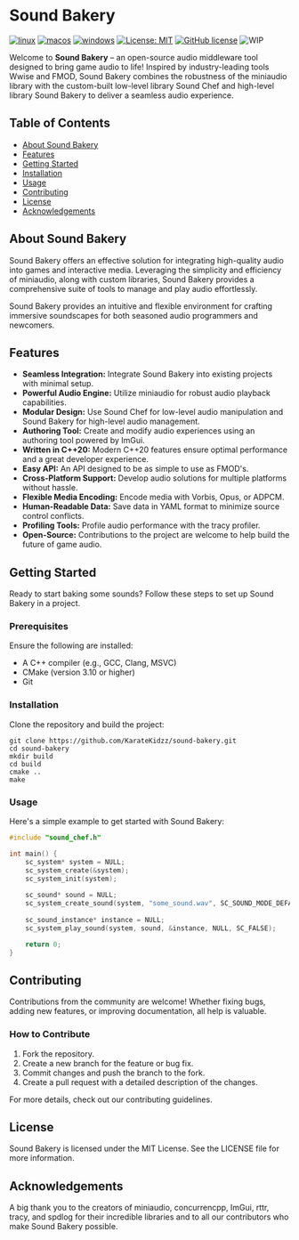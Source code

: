 # Sound Bakery

[![linux](https://github.com/KarateKidzz/sound-bakery/actions/workflows/linux.yaml/badge.svg?branch=dev)](https://github.com/KarateKidzz/sound-bakery/actions/workflows/linux.yaml)
[![macos](https://github.com/KarateKidzz/sound-bakery/actions/workflows/macos.yaml/badge.svg?branch=dev)](https://github.com/KarateKidzz/sound-bakery/actions/workflows/macos.yaml)
[![windows](https://github.com/KarateKidzz/sound-bakery/actions/workflows/windows.yaml/badge.svg?branch=dev)](https://github.com/KarateKidzz/sound-bakery/actions/workflows/windows.yaml)
[![License: MIT](https://img.shields.io/badge/License-MIT-blue.svg)](https://opensource.org/licenses/MIT)
[![GitHub license](https://img.shields.io/badge/C%2B%2B-20-blue)](https://en.cppreference.com/w/cpp/compiler_support#cpp20)
![WIP](https://img.shields.io/badge/Status-WIP-yellow)

Welcome to **Sound Bakery** – an open-source audio middleware tool designed to bring game audio to life! Inspired by industry-leading tools Wwise and FMOD, Sound Bakery combines the robustness of the miniaudio library with the custom-built low-level library Sound Chef and high-level library Sound Bakery to deliver a seamless audio experience.

## Table of Contents
- [About Sound Bakery](#about-sound-bakery)
- [Features](#features)
- [Getting Started](#getting-started)
- [Installation](#installation)
- [Usage](#usage)
- [Contributing](#contributing)
- [License](#license)
- [Acknowledgements](#acknowledgements)

## About Sound Bakery
Sound Bakery offers an effective solution for integrating high-quality audio into games and interactive media. Leveraging the simplicity and efficiency of miniaudio, along with custom libraries, Sound Bakery provides a comprehensive suite of tools to manage and play audio effortlessly.

Sound Bakery provides an intuitive and flexible environment for crafting immersive soundscapes for both seasoned audio programmers and newcomers.

## Features
- **Seamless Integration:** Integrate Sound Bakery into existing projects with minimal setup.
- **Powerful Audio Engine:** Utilize miniaudio for robust audio playback capabilities.
- **Modular Design:** Use Sound Chef for low-level audio manipulation and Sound Bakery for high-level audio management.
- **Authoring Tool:** Create and modify audio experiences using an authoring tool powered by ImGui.
- **Written in C++20:** Modern C++20 features ensure optimal performance and a great developer experience.
- **Easy API:** An API designed to be as simple to use as FMOD's.
- **Cross-Platform Support:** Develop audio solutions for multiple platforms without hassle.
- **Flexible Media Encoding:** Encode media with Vorbis, Opus, or ADPCM.
- **Human-Readable Data:** Save data in YAML format to minimize source control conflicts.
- **Profiling Tools:** Profile audio performance with the tracy profiler.
- **Open-Source:** Contributions to the project are welcome to help build the future of game audio.

## Getting Started
Ready to start baking some sounds? Follow these steps to set up Sound Bakery in a project.

### Prerequisites
Ensure the following are installed:

- A C++ compiler (e.g., GCC, Clang, MSVC)
- CMake (version 3.10 or higher)
- Git

### Installation
Clone the repository and build the project:

```
git clone https://github.com/KarateKidzz/sound-bakery.git
cd sound-bakery
mkdir build
cd build
cmake ..
make
```

### Usage
Here's a simple example to get started with Sound Bakery:

```cpp
#include "sound_chef.h"

int main() {
    sc_system* system = NULL;
    sc_system_create(&system);
    sc_system_init(system);
 
    sc_sound* sound = NULL;
    sc_system_create_sound(system, "some_sound.wav", SC_SOUND_MODE_DEFAULT, &sound);
 
    sc_sound_instance* instance = NULL;
    sc_system_play_sound(system, sound, &instance, NULL, SC_FALSE);

    return 0;
}
```

## Contributing
Contributions from the community are welcome! Whether fixing bugs, adding new features, or improving documentation, all help is valuable.

### How to Contribute
1. Fork the repository.
2. Create a new branch for the feature or bug fix.
3. Commit changes and push the branch to the fork.
4. Create a pull request with a detailed description of the changes.

For more details, check out our contributing guidelines.

## License
Sound Bakery is licensed under the MIT License. See the LICENSE file for more information.

## Acknowledgements
A big thank you to the creators of miniaudio, concurrencpp, ImGui, rttr, tracy, and spdlog for their incredible libraries and to all our contributors who make Sound Bakery possible.
